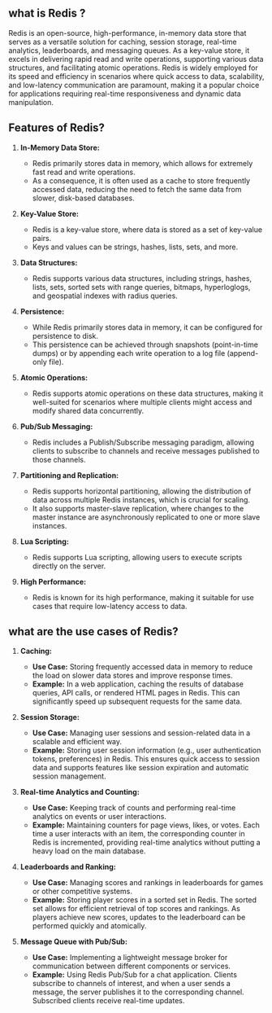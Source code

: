 ## what is Redis ?
Redis is an open-source, high-performance, in-memory data store that serves as a versatile solution for caching, session storage, real-time analytics, leaderboards, and messaging queues. As a key-value store, it excels in delivering rapid read and write operations, supporting various data structures, and facilitating atomic operations. Redis is widely employed for its speed and efficiency in scenarios where quick access to data, scalability, and low-latency communication are paramount, making it a popular choice for applications requiring real-time responsiveness and dynamic data manipulation.



## Features of Redis?
1. **In-Memory Data Store:**
   - Redis primarily stores data in memory, which allows for extremely fast read and write operations.
   - As a consequence, it is often used as a cache to store frequently accessed data, reducing the need to fetch the same data from slower, disk-based databases.

2. **Key-Value Store:**
   - Redis is a key-value store, where data is stored as a set of key-value pairs.
   - Keys and values can be strings, hashes, lists, sets, and more.

3. **Data Structures:**
   - Redis supports various data structures, including strings, hashes, lists, sets, sorted sets with range queries, bitmaps, hyperloglogs, and geospatial indexes with radius queries.

4. **Persistence:**
   - While Redis primarily stores data in memory, it can be configured for persistence to disk.
   - This persistence can be achieved through snapshots (point-in-time dumps) or by appending each write operation to a log file (append-only file).

5. **Atomic Operations:**
   - Redis supports atomic operations on these data structures, making it well-suited for scenarios where multiple clients might access and modify shared data concurrently.

6. **Pub/Sub Messaging:**
   - Redis includes a Publish/Subscribe messaging paradigm, allowing clients to subscribe to channels and receive messages published to those channels.

7. **Partitioning and Replication:**
   - Redis supports horizontal partitioning, allowing the distribution of data across multiple Redis instances, which is crucial for scaling.
   - It also supports master-slave replication, where changes to the master instance are asynchronously replicated to one or more slave instances.

8. **Lua Scripting:**
   - Redis supports Lua scripting, allowing users to execute scripts directly on the server.

9. **High Performance:**
   - Redis is known for its high performance, making it suitable for use cases that require low-latency access to data.

     
## what are the use cases of Redis?
1. **Caching:**
   - **Use Case:** Storing frequently accessed data in memory to reduce the load on slower data stores and improve response times.
   - **Example:** In a web application, caching the results of database queries, API calls, or rendered HTML pages in Redis. This can significantly speed up subsequent requests for the same data.

2. **Session Storage:**
   - **Use Case:** Managing user sessions and session-related data in a scalable and efficient way.
   - **Example:** Storing user session information (e.g., user authentication tokens, preferences) in Redis. This ensures quick access to session data and supports features like session expiration and automatic session management.

3. **Real-time Analytics and Counting:**
   - **Use Case:** Keeping track of counts and performing real-time analytics on events or user interactions.
   - **Example:** Maintaining counters for page views, likes, or votes. Each time a user interacts with an item, the corresponding counter in Redis is incremented, providing real-time analytics without putting a heavy load on the main database.

4. **Leaderboards and Ranking:**
   - **Use Case:** Managing scores and rankings in leaderboards for games or other competitive systems.
   - **Example:** Storing player scores in a sorted set in Redis. The sorted set allows for efficient retrieval of top scores and rankings. As players achieve new scores, updates to the leaderboard can be performed quickly and atomically.

5. **Message Queue with Pub/Sub:**
   - **Use Case:** Implementing a lightweight message broker for communication between different components or services.
   - **Example:** Using Redis Pub/Sub for a chat application. Clients subscribe to channels of interest, and when a user sends a message, the server publishes it to the corresponding channel. Subscribed clients receive real-time updates.

